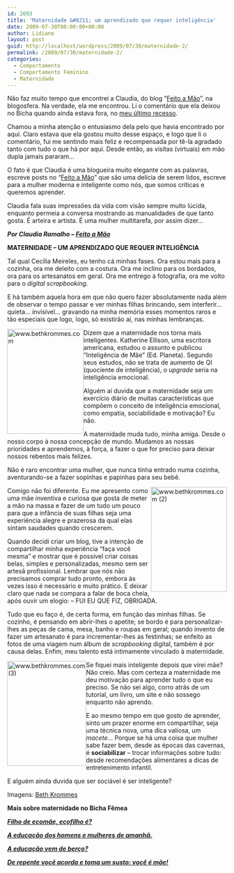 ```yaml
---
id: 2693
title: 'Maternidade &#8211; um aprendizado que requer inteligência'
date: 2009-07-30T00:00:00+00:00
author: Lidiane
layout: post
guid: http://localhost/wordpress/2009/07/30/maternidade-2/
permalink: /2009/07/30/maternidade-2/
categories:
  - Comportamento
  - Comportamento Feminino
  - Maternidade
---
```

Não faz muito tempo que encontrei a Claudia, do blog “<a href="http://claudinha-feitoamo.blogspot.com/" target="_blank">Feito a Mão</a>”, na blogosfera. Na verdade, ela me encontrou. Li o comentário que ela deixou no Bicha quando ainda estava fora, no [meu último recesso](http://www.trololodemulher.com.br/2009/06/05/aviso-a-quem-navega-visita-e-comenta-no-bicha/).

Chamou a minha atenção o entusiasmo dela pelo que havia encontrado por aqui. Claro estava que ela gostou muito desse espaço, e logo que li o comentário, fui me sentindo mais feliz e recompensada por tê-la agradado tanto com tudo o que há por aqui. Desde então, as visitas (virtuais) em mão dupla jamais pararam…

O fato é que Claudia é uma blogueira muito elegante com as palavras, escreve posts no “<a href="http://claudinha-feitoamo.blogspot.com/" target="_blank">Feito a Mão</a>” que são uma delícia de serem lidos, escreve para a mulher moderna e inteligente como nós, que somos críticas e queremos aprender.

Claudia fala suas impressões da vida com visão sempre muito lúcida, enquanto permeia a conversa mostrando as manualidades de que tanto gosta. É arteira e artista. É uma mulher multitarefa, por assim dizer…

**_Por Claudia Ramalho – <a href="http://claudinha-feitoamo.blogspot.com/" target="_blank">Feito a Mão</a>_**

**MATERNIDADE – UM APRENDIZADO QUE REQUER INTELIGÊNCIA**

Tal qual Cecília Meireles, eu tenho cá minhas fases. Ora estou mais para a cozinha, ora me deleito com a costura. Ora me inclino para os bordados, ora para os artesanatos em geral. Ora me entrego à fotografia, ora me volto para o _digital scrapbooking_.

E há também aquela hora em que não quero fazer absolutamente nada além de observar o tempo passar e ver minhas filhas brincando, sem interferir&#8230; quieta&#8230; invisível&#8230; gravando na minha memória esses momentos raros e tão especiais que logo, logo, só existirão aí, nas minhas lembranças.

[<img style="display: inline; margin-left: 0; margin-right: 0; border-width: 0;" title="www.bethkrommes.com" src="http://www.trololodemulher.com.br/blog/wp-content/uploads/2009/07/www-bethkrommes-com_thumb.jpg" border="0" alt="www.bethkrommes.com" width="175" height="240" align="left" />](http://www.trololodemulher.com.br/blog/wp-content/uploads/2009/07/www-bethkrommes-com.jpg) Dizem que a maternidade nos torna mais inteligentes. Katherine Ellison, uma escritora americana, estudou o assunto e publicou “Inteligência de Mãe” (Ed. Planeta). Segundo seus estudos, não se trata de aumento de QI (quociente de inteligência), o _upgrade_ seria na inteligência emocional.

Alguém aí duvida que a maternidade seja um exercício diário de muitas características que compõem o conceito de inteligência emocional, como empatia, sociabilidade e motivação? Eu não.

A maternidade muda tudo, minha amiga. Desde o nosso corpo à nossa concepção de mundo. Mudamos as nossas prioridades e aprendemos, à força, a fazer o que for preciso para deixar nossos rebentos mais felizes.

Não é raro encontrar uma mulher, que nunca tinha entrado numa cozinha, aventurando-se a fazer sopinhas e papinhas para seu bebê.

[<img style="display: inline; margin-left: 0; margin-right: 0; border-width: 0;" title="www.bethkrommes.com (2)" src="http://www.trololodemulher.com.br/blog/wp-content/uploads/2009/07/www-bethkrommes-com2_thumb.jpg" border="0" alt="www.bethkrommes.com (2)" width="174" height="240" align="right" />](http://www.trololodemulher.com.br/blog/wp-content/uploads/2009/07/www-bethkrommes-com2.jpg) Comigo não foi diferente. Eu me apresento como uma mãe inventiva e curiosa que gosta de meter a mão na massa e fazer de um tudo um pouco para que a infância de suas filhas seja uma experiência alegre e prazerosa da qual elas sintam saudades quando crescerem.

Quando decidi criar um blog, tive a intenção de compartilhar minha experiência “faça você mesma” e mostrar que é possível criar coisas belas, simples e personalizadas, mesmo sem ser artesã profissional. Lembrar que nós não precisamos comprar tudo pronto, embora às vezes isso é necessário e muito prático. E deixar claro que nada se compara a falar de boca cheia, após ouvir um elogio: &#8211; FUI EU QUE FIZ, OBRIGADA.

Tudo que eu faço é, de certa forma, em função das minhas filhas. Se cozinho, é pensando em abrir-lhes o apetite; se bordo é para personalizar-lhes as peças de cama, mesa, banho e roupas em geral; quando invento de fazer um artesanato é para incrementar-lhes as festinhas; se enfeito as fotos de uma viagem num álbum de _scrapbooking_ digital, também é por causa delas. Enfim, meu talento está intimamente vinculado à maternidade.

[<img style="display: inline; margin-left: 0; margin-right: 0; border-width: 0;" title="www.bethkrommes.com (3)" src="http://www.trololodemulher.com.br/blog/wp-content/uploads/2009/07/www-bethkrommes-com3_thumb.jpg" border="0" alt="www.bethkrommes.com (3)" width="181" height="240" align="left" />](http://www.trololodemulher.com.br/blog/wp-content/uploads/2009/07/www-bethkrommes-com3.jpg) Se fiquei mais inteligente depois que virei mãe? Não creio. Mas com certeza a maternidade me deu motivação para aprender tudo o que eu preciso. Se não sei algo, corro atrás de um tutorial, um livro, um site e não sossego enquanto não aprendo.

E ao mesmo tempo em que gosto de aprender, sinto um prazer enorme em compartilhar, seja uma técnica nova, uma dica valiosa, um _macete_&#8230; Porque se há uma coisa que mulher sabe fazer bem, desde as épocas das cavernas, é **sociabilizar** &#8211; trocar informações sobre tudo: desde recomendações alimentares a dicas de entretenimento infantil.

E alguém ainda duvida que ser sociável é ser inteligente?

Imagens: <a href="http://www.bethkrommes.com/" target="_blank">Beth Krommes</a>

**Mais sobre maternidade no Bicha Fêmea**

**_<a href="http://www.trololodemulher.com.br/2010/05/19/educacao-ecologica-criancas/" target="_self">Filho de ecomãe, ecofilho é?</a>_**

**_<a href="http://www.trololodemulher.com.br/2009/12/02/educacao-domestica/" target="_self">A educação dos homens e mulheres de amanhã.</a>_**

**_<a href="http://www.trololodemulher.com.br/2009/11/16/educao-criancas/" target="_self">A educação vem de berço?</a>_**

**_<a href="http://www.trololodemulher.com.br/2009/08/20/maternidade/" target="_self">De repente você acorda e toma um susto: você é mãe!</a>_**